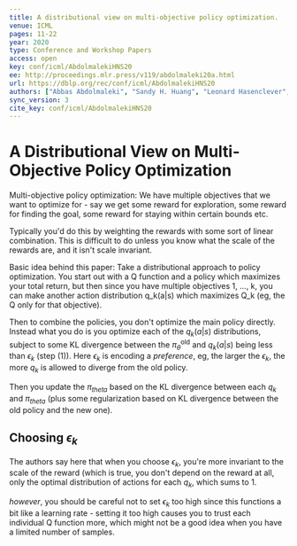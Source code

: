 ```yaml
---
title: A distributional view on multi-objective policy optimization.
venue: ICML
pages: 11-22
year: 2020
type: Conference and Workshop Papers
access: open
key: conf/icml/AbdolmalekiHNS20
ee: http://proceedings.mlr.press/v119/abdolmaleki20a.html
url: https://dblp.org/rec/conf/icml/AbdolmalekiHNS20
authors: ["Abbas Abdolmaleki", "Sandy H. Huang", "Leonard Hasenclever", "Michael Neunert", "H. Francis Song", "Martina Zambelli", "Murilo F. Martins", "Nicolas Heess", "Raia Hadsell", "Martin A. Riedmiller"]
sync_version: 3
cite_key: conf/icml/AbdolmalekiHNS20
---
```

# A Distributional View on Multi-Objective Policy Optimization

Multi-objective policy optimization: We have multiple objectives that
we want to optimize for - say we get some reward for exploration, some
reward for finding the goal, some reward for staying within certain bounds
etc.

Typically you'd do this by weighting the rewards with some sort of
linear combination. This is difficult to do unless you know what the
scale of the rewards are, and it isn't scale invariant.

Basic idea behind this paper: Take a distributional approach
to policy optimization. You start out with a Q function and
a policy which maximizes your total return, but then since
you have multiple objectives 1, ..., k, you can make another
action distribution q_k(a|s) which maximizes Q_k (eg, the
Q only for that objective).

Then to combine the policies, you don't optimize the main
policy directly. Instead what you do is you optimize
each of the $q_k(a|s)$ distributions, subject to some
KL divergence between the $\pi_{\theta}^{\text{old}}$ and
$q_k(a|s)$ being less than $\epsilon_k$ (step (1)). Here $\epsilon_k$
is encoding a *preference*, eg, the larger the $\epsilon_k$, the
more $q_k$ is allowed to diverge from the old policy.

Then you update the $\pi_{theta}$ based on
the KL divergence between each $q_k$ and $\pi_{theta}$ (plus
some regularization based on KL divergence between the old policy
and the new one).

## Choosing $\epsilon_k$

The authors say here that when you choose $\epsilon_k$, you're
more invariant to the scale of the reward (which is true, you don't
depend on the reward at all, only the optimal distribution of actions
for each $q_k$, which sums to 1.

*however*, you should be careful not to set $\epsilon_k$ too high
since this functions a bit like a learning rate - setting it
too high causes you to trust each individual Q function more,
which might not be a good idea when you have a limited number
of samples.